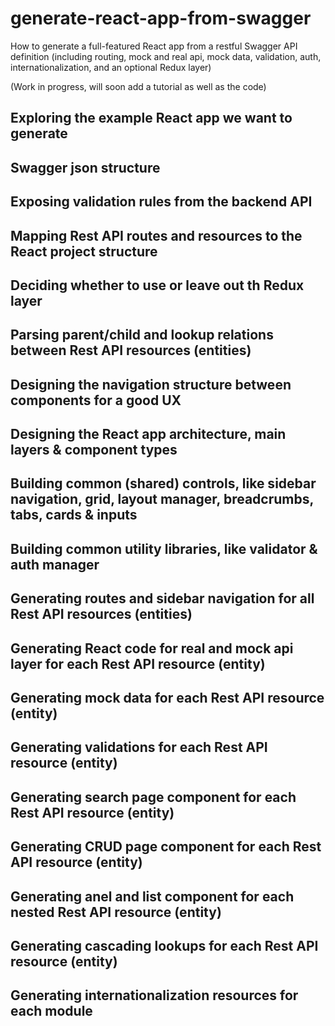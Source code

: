 # generate-react-app-from-swagger
How to generate a full-featured React app from a restful Swagger API definition (including routing, mock and real api, mock data, validation, auth, internationalization, and an optional Redux layer)

(Work in progress, will soon add a tutorial as well as the code)

## Exploring the example React app we want to generate 
## Swagger json structure
## Exposing validation rules from the backend API
## Mapping Rest API routes and resources to the React project structure
## Deciding whether to use or leave out th Redux layer
## Parsing parent/child and lookup relations between Rest API resources (entities)
## Designing the navigation structure between components for a good UX
## Designing the React app architecture, main layers & component types
## Building common (shared) controls, like sidebar navigation, grid, layout manager, breadcrumbs, tabs, cards & inputs
## Building common utility libraries, like validator & auth manager
## Generating routes and sidebar navigation for all Rest API resources (entities)
## Generating React code for real and mock api layer for each Rest API resource (entity)
## Generating mock data for each Rest API resource (entity)
## Generating validations for each Rest API resource (entity)
## Generating search page component for each Rest API resource (entity)
## Generating CRUD page component for each Rest API resource (entity)
## Generating anel and list component for each nested Rest API resource (entity)
## Generating cascading lookups for each Rest API resource (entity)
## Generating internationalization resources for each module
